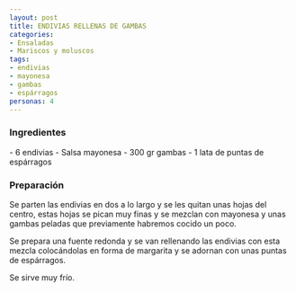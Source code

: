 ```yaml
---
layout: post
title: ENDIVIAS RELLENAS DE GAMBAS
categories:
- Ensaladas
- Mariscos y moluscos
tags:
- endivias
- mayonesa
- gambas
- espárragos
personas: 4 
---
```

<h3>Ingredientes</h3>
- 6 endivias
- Salsa mayonesa
- 300 gr gambas
- 1 lata de puntas de espárragos

<h3>Preparación</h3>
Se parten las endivias en dos a lo largo y se les quitan unas hojas del centro, estas hojas se pican muy finas y se mezclan con mayonesa y unas gambas peladas que previamente habremos cocido un poco.

Se prepara una fuente redonda y se van rellenando las endivias con esta mezcla colocándolas en forma de margarita y se adornan con unas puntas de espárragos.

Se sirve muy frío.